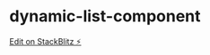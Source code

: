 # dynamic-list-component

[Edit on StackBlitz ⚡️](https://stackblitz.com/edit/dynamic-list-component)